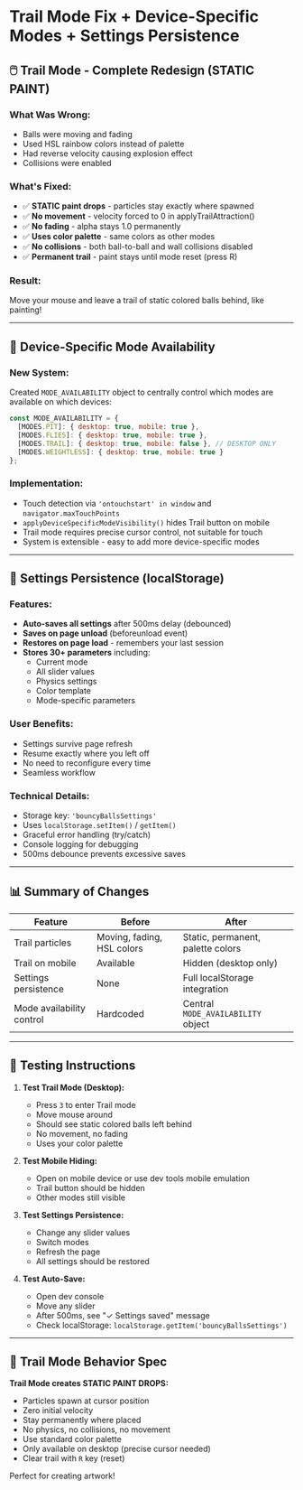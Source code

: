 # Trail Mode Fix + Device-Specific Modes + Settings Persistence

## 🖱️ Trail Mode - Complete Redesign (STATIC PAINT)

### What Was Wrong:
- Balls were moving and fading
- Used HSL rainbow colors instead of palette
- Had reverse velocity causing explosion effect
- Collisions were enabled

### What's Fixed:
- ✅ **STATIC paint drops** - particles stay exactly where spawned
- ✅ **No movement** - velocity forced to 0 in applyTrailAttraction()
- ✅ **No fading** - alpha stays 1.0 permanently
- ✅ **Uses color palette** - same colors as other modes
- ✅ **No collisions** - both ball-to-ball and wall collisions disabled
- ✅ **Permanent trail** - paint stays until mode reset (press R)

### Result:
Move your mouse and leave a trail of static colored balls behind, like painting!

---

## 📱 Device-Specific Mode Availability

### New System:
Created `MODE_AVAILABILITY` object to centrally control which modes are available on which devices:

```javascript
const MODE_AVAILABILITY = {
  [MODES.PIT]: { desktop: true, mobile: true },
  [MODES.FLIES]: { desktop: true, mobile: true },
  [MODES.TRAIL]: { desktop: true, mobile: false }, // DESKTOP ONLY
  [MODES.WEIGHTLESS]: { desktop: true, mobile: true }
};
```

### Implementation:
- Touch detection via `'ontouchstart' in window` and `navigator.maxTouchPoints`
- `applyDeviceSpecificModeVisibility()` hides Trail button on mobile
- Trail mode requires precise cursor control, not suitable for touch
- System is extensible - easy to add more device-specific modes

---

## 💾 Settings Persistence (localStorage)

### Features:
- **Auto-saves all settings** after 500ms delay (debounced)
- **Saves on page unload** (beforeunload event)
- **Restores on page load** - remembers your last session
- **Stores 30+ parameters** including:
  - Current mode
  - All slider values
  - Physics settings
  - Color template
  - Mode-specific parameters

### User Benefits:
- Settings survive page refresh
- Resume exactly where you left off
- No need to reconfigure every time
- Seamless workflow

### Technical Details:
- Storage key: `'bouncyBallsSettings'`
- Uses `localStorage.setItem()` / `getItem()`
- Graceful error handling (try/catch)
- Console logging for debugging
- 500ms debounce prevents excessive saves

---

## 📊 Summary of Changes

| Feature | Before | After |
|---------|--------|-------|
| Trail particles | Moving, fading, HSL colors | Static, permanent, palette colors |
| Trail on mobile | Available | Hidden (desktop only) |
| Settings persistence | None | Full localStorage integration |
| Mode availability control | Hardcoded | Central `MODE_AVAILABILITY` object |

---

## 🧪 Testing Instructions

1. **Test Trail Mode (Desktop):**
   - Press `3` to enter Trail mode
   - Move mouse around
   - Should see static colored balls left behind
   - No movement, no fading
   - Uses your color palette

2. **Test Mobile Hiding:**
   - Open on mobile device or use dev tools mobile emulation
   - Trail button should be hidden
   - Other modes still visible

3. **Test Settings Persistence:**
   - Change any slider values
   - Switch modes
   - Refresh the page
   - All settings should be restored

4. **Test Auto-Save:**
   - Open dev console
   - Move any slider
   - After 500ms, see "✓ Settings saved" message
   - Check localStorage: `localStorage.getItem('bouncyBallsSettings')`

---

## 🎨 Trail Mode Behavior Spec

**Trail Mode creates STATIC PAINT DROPS:**
- Particles spawn at cursor position
- Zero initial velocity
- Stay permanently where placed
- No physics, no collisions, no movement
- Use standard color palette
- Only available on desktop (precise cursor needed)
- Clear trail with `R` key (reset)

Perfect for creating artwork!
